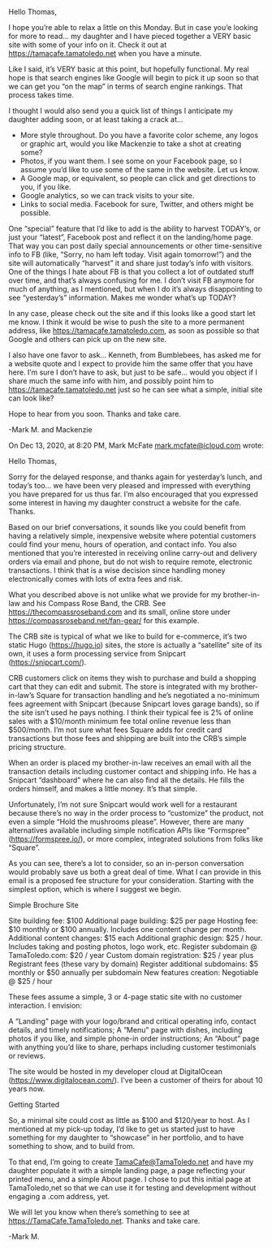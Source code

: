 Hello Thomas,  

I hope you’re able to relax a little on this Monday.  But in case you’e looking for more to read…  my daughter and I have pieced together a VERY basic site with some of your info on it.  Check it out at https://tamacafe.tamatoledo.net when you have a minute.

Like I said, it’s VERY basic at this point, but hopefully functional.  My real hope is that search engines like Google will begin to pick it up soon so that we can get you “on the map” in terms of search engine rankings.  That process takes time.

I thought I would also send you a quick list of things I anticipate my daughter adding soon, or at least taking a crack at…

  - More style throughout.  Do you have a favorite color scheme, any logos or graphic art, would you like Mackenzie to take a shot at creating some?
  - Photos, if you want them.  I see some on your Facebook page, so I assume you’d like to use some of the same in the website.  Let us know.
  - A Google map, or equivalent, so people can click and get directions to you, if you like.
  - Google analytics, so we can track visits to your site.
  - Links to social media.  Facebook for sure, Twitter, and others might be possible.

One “special” feature that I’d like to add is the ability to harvest TODAY’s, or just your “latest”, Facebook post and reflect it on the landing/home page.  That way you can post daily special announcements or other time-sensitive info to FB (like, “Sorry, no ham left today.  Visit again tomorrow!”) and the site will automatically “harvest” it and share just today’s info with visitors.  One of the things I hate about FB is that you collect a lot of outdated stuff over time, and that’s always confusing for me.  I don’t visit FB anymore for much of anything, as I mentioned, but when I do it’s always disappointing to see “yesterday’s” information.  Makes me wonder what’s up TODAY?

In any case, please check out the site and if this looks like a good start let me know.  I think it would be wise to push the site to a more permanent address, like https://tamacafe.tamatoledo.com, as soon as possible so that Google and others can pick up on the new site.

I also have one favor to ask…  Kenneth, from Bumblebees, has asked me for a website quote and I expect to provide him the same offer that you have here.  I’m sure I don’t have to ask, but just to be safe… would you object if I share much the same info with him, and possibly point him to https://tamacafe.tamatoledo.net just so he can see what a simple, initial site can look like?

Hope to hear from you soon.  Thanks and take care.

-Mark M. and Mackenzie


On Dec 13, 2020, at 8:20 PM, Mark McFate <mark.mcfate@icloud.com> wrote:

Hello Thomas,

Sorry for the delayed response, and thanks again for yesterday’s lunch, and today’s too… we have been very pleased and impressed with everything you have prepared for us thus far.  I’m also encouraged that you expressed some interest in having my daughter construct a website for the cafe.  Thanks.

Based on our brief conversations, it sounds like you could benefit from having a relatively simple, inexpensive website where potential customers could find your menu, hours of operation, and contact info.  You also mentioned that you’re interested in receiving online carry-out and delivery orders via email and phone, but do not wish to require remote, electronic transactions.  I think that is a wise decision since handling money electronically comes with lots of extra fees and risk.

What you described above is not unlike what we provide for my brother-in-law and his Compass Rose Band, the CRB.  See https://thecompassroseband.com and its small, online store under https://compassroseband.net/fan-gear/ for this example.

The CRB site is typical of what we like to build for e-commerce, it’s two static Hugo (https://hugo.io) sites, the store is actually a “satellite” site of its own, it uses a form processing service from Snipcart (https://snipcart.com/).  

CRB customers click on items they wish to purchase and build a shopping cart that they can edit and submit. The store is integrated with my brother-in-law’s Square for transaction handling and he’s negotiated a no-minimum fees agreement with Snipcart (because Snipcart loves garage bands), so if the site isn’t used he pays nothing. I think their typical fee is 2% of online sales with a $10/month minimum fee total online revenue less than $500/month.  I’m not sure what fees Square adds for credit card transactions but those fees and shipping are built into the CRB’s simple pricing structure.  

When an order is placed my brother-in-law receives an email with all the transaction details including customer contact and shipping info.  He has a Snipcart “dashboard” where he can also find all the details.  He fills the orders himself, and makes a little money.  It’s that simple.

Unfortunately, I’m not sure Snipcart would work well for a restaurant because there’s no way in the order process to “customize” the product, not even a simple “Hold the mushrooms please”.  However, there are many alternatives available including simple notification APIs like “Formspree” (https://formspree.io/), or more complex, integrated solutions from folks like “Square”.

As you can see, there’s a lot to consider, so an in-person conversation would probably save us both a great deal of time.  What I can provide in this email is a proposed fee structure for your consideration.  Starting with the simplest option, which is where I suggest we begin.

Simple Brochure Site

Site building fee:  $100
Additional page building:  $25 per page
Hosting fee: $10 monthly or $100 annually.  Includes one content change per month. 
Additional content changes: $15 each
Additional graphic design: $25 / hour.  Includes taking and posting photos, logo work, etc.
Register subdomain @ TamaToledo.com: $20 / year
Custom domain registration: $25 / year plus Registrant fees (these vary by domain) 
Register additional subdomains: $5 monthly or $50 annually per subdomain
New features creation: Negotiable @ $25 / hour

These fees assume a simple, 3 or 4-page static site with no customer interaction.  I envision:

A “Landing" page with your logo/brand and critical operating info, contact details, and timely notifications;
A “Menu" page with dishes, including photos if you like, and simple phone-in order instructions;
An “About” page with anything you’d like to share, perhaps including customer testimonials or reviews.

The site would be hosted in my developer cloud at DigitalOcean (https://www.digitalocean.com/).  I’ve been a customer of theirs for about 10 years now.

Getting Started

So, a minimal site could cost as little as $100 and $120/year to host.  As I mentioned at my pick-up today, I’d like to get us started just to have something for my daughter to “showcase” in her portfolio, and to have something to show, and to build from.  

To that end, I’m going to create TamaCafe@TamaToledo.net and have my daughter populate it with a simple landing page, a page reflecting your printed menu, and a simple About page.  I chose to put this initial page at TamaToledo,net so that we can use it for testing and development without engaging a .com address, yet.

We will let you know when there’s something to see at https://TamaCafe.TamaToledo.net.  Thanks and take care.

-Mark M.

